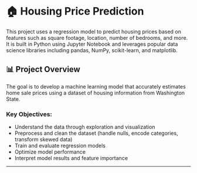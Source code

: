 # 🏠 Housing Price Prediction

This project uses a regression model to predict housing prices based on features such as square footage, location, number of bedrooms, and more. It is built in Python using Jupyter Notebook and leverages popular data science libraries including pandas, NumPy, scikit-learn, and matplotlib.

## 📊 Project Overview

The goal is to develop a machine learning model that accurately estimates home sale prices using a dataset of housing information from Washington State.

### Key Objectives:

- Understand the data through exploration and visualization
- Preprocess and clean the dataset (handle nulls, encode categories, transform skewed data)
- Train and evaluate regression models
- Optimize model performance
- Interpret model results and feature importance

---
